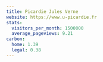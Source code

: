 ```yaml
---
title: Picardie Jules Verne
website: https://www.u-picardie.fr
stats:
  visitors_per_month: 1500000
  average_pageviews: 9.21
carbon:
  home: 1.39
  legal: 0.38
---
```

